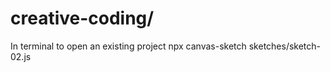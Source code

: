 # creative-coding/

In terminal to open an existing project
npx canvas-sketch sketches/sketch-02.js           